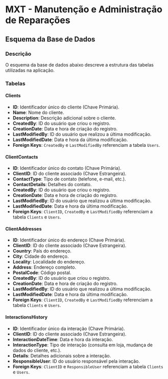 # MXT - Manutenção e Administração de Reparações

## Esquema da Base de Dados

### Descrição

O esquema da base de dados abaixo descreve a estrutura das tabelas utilizadas na aplicação.

### Tabelas

#### Clients

- **ID**: Identificador único do cliente (Chave Primária).
- **Name**: Nome do cliente.
- **Description**: Descrição adicional sobre o cliente.
- **CreatedBy**: ID do usuário que criou o registro.
- **CreationDate**: Data e hora de criação do registro.
- **LastModifiedBy**: ID do usuário que realizou a última modificação.
- **LastModifiedDate**: Data e hora da última modificação.
- **Foreign Keys**: `CreatedBy` e `LastModifiedBy` referenciam a tabela `Users`.

#### ClientContacts

- **ID**: Identificador único do contato (Chave Primária).
- **ClientID**: ID do cliente associado (Chave Estrangeira).
- **ContactType**: Tipo de contato (telefone, e-mail, etc.).
- **ContactDetails**: Detalhes do contato.
- **CreatedBy**: ID do usuário que criou o registro.
- **CreationDate**: Data e hora de criação do registro.
- **LastModifiedBy**: ID do usuário que realizou a última modificação.
- **LastModifiedDate**: Data e hora da última modificação.
- **Foreign Keys**: `ClientID`, `CreatedBy` e `LastModifiedBy` referenciam a tabela `Clients` e `Users`.

#### ClientAddresses

- **ID**: Identificador único do endereço (Chave Primária).
- **ClientID**: ID do cliente associado (Chave Estrangeira).
- **Country**: País do endereço.
- **City**: Cidade do endereço.
- **Locality**: Localidade do endereço.
- **Address**: Endereço completo.
- **PostalCode**: Código postal.
- **CreatedBy**: ID do usuário que criou o registro.
- **CreationDate**: Data e hora de criação do registro.
- **LastModifiedBy**: ID do usuário que realizou a última modificação.
- **LastModifiedDate**: Data e hora da última modificação.
- **Foreign Keys**: `ClientID`, `CreatedBy` e `LastModifiedBy` referenciam a tabela `Clients` e `Users`.

#### InteractionsHistory

- **ID**: Identificador único da interação (Chave Primária).
- **ClientID**: ID do cliente associado (Chave Estrangeira).
- **InteractionDateTime**: Data e hora da interação.
- **InteractionType**: Tipo de interação (consulta em loja, mudança de dados do cliente, etc.).
- **Details**: Detalhes adicionais sobre a interação.
- **ResponsibleUser**: ID do usuário responsável pela interação.
- **Foreign Keys**: `ClientID` e `ResponsibleUser` referenciam a tabela `Clients` e `Users`.
